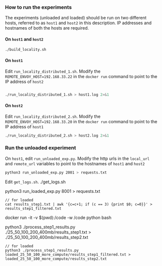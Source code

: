 ### How to run the experiments

The experiments (unloaded and loaded) should be run on two different hosts, referred to as `host1` and `host2` in this description. IP addresses and hostnames of both the hosts are required.

#### On `host1` and `host2`
```bash
./build_locality.sh
```

#### On `host1`

Edit `run_locality_distributed_1.sh`. Modify the `REMOTE_ENVOY_HOST=192.168.33.22` in the `docker run` command to point to the IP address of `host2`

```bash

./run_locality_distributed_1.sh > host1.log 2>&1
```

#### On `host2`

Edit `run_locality_distributed_2.sh`. Modify the `REMOTE_ENVOY_HOST=192.168.33.20` in the `docker run` command to point to the IP address of `host1`

```bash
./run_locality_distributed_2.sh > host2.log 2>&1
```

### Run the unloaded experiment

On `host1`, edit `run_unloaded_exp.py`. Modify the http urls in the `local_url` and `remote_url` variables to point to the hostnames of `host1` and `host2`

```bash
python3 run_unloaded_exp.py 2001 > requests.txt
```

Edit `get_logs.sh`. 
./get_logs.sh


python3 run_loaded_exp.py 8001 > requests.txt


    // for loaded
    cat results_step1.txt | awk '{c=c+1; if (c == 3) {print $0; c=0}}' > results_step1_filtered.txt

docker run -it -v $(pwd):/code -w /code python bash

python3 ./process_step1_results.py ./25_50_100_200_400mb/results_step1.txt > ./25_50_100_200_400mb/results_step2.txt
    
    // for loaded
    python3 ./process_step1_results.py loaded_25_50_100_more_compute/results_step1_filtered.txt > loaded_25_50_100_more_compute/results_step2.txt
